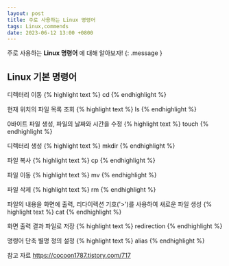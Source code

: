 ```yaml
---
layout: post
title: 주로 사용하는 Linux 명령어
tags: Linux,commends
date: 2023-06-12 13:00 +0800
---
```

주로 사용하는 **Linux 명령어** 에 대해 알아보자!
{: .message }

## Linux 기본 명령어

디렉터리 이동
{% highlight text %}
cd 
{% endhighlight %}

현재 위치의 파일 목록 조회
{% highlight text %}
 ls 
{% endhighlight %}

0바이트 파일 생성, 파일의 날짜와 시간을 수정
{% highlight text %}
touch 
{% endhighlight %}

디렉터리 생성
{% highlight text %}
mkdir 
{% endhighlight %}

파일 복사
{% highlight text %}
cp 
{% endhighlight %}

 파일 이동 
{% highlight text %}
mv 
{% endhighlight %}

파일 삭제
{% highlight text %}
rm
{% endhighlight %}

 파일의 내용을 화면에 출력, 리다이렉션 기호('>')를 사용하여 새로운 파일 생성
{% highlight text %}
cat 
{% endhighlight %}

화면 출력 결과 파일로 저장
{% highlight text %}
redirection
{% endhighlight %}

명령어 단축 별명 정의 설정
{% highlight text %}
alias
{% endhighlight %}



참고 자료 
https://cocoon1787.tistory.com/717